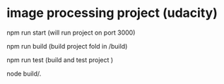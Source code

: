 
# image processing project (udacity)

npm run start (will run project on port 3000)

npm run build (build project fold in /build)

npm run test (build and test project )

node build/.
